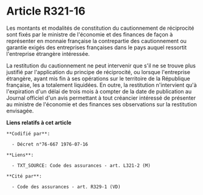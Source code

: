 # Article R321-16

Les montants et modalités de constitution du cautionnement de réciprocité sont fixés par le ministre de l'économie et des
finances de façon à représenter en monnaie française la contrepartie des cautionnement ou garantie exigés des entreprises
françaises dans le pays auquel ressortit l'entreprise étrangère intéressée.

La restitution du cautionnement ne peut intervenir que s'il ne se trouve plus justifié par l'application du principe de
réciprocité, ou lorsque l'entreprise étrangère, ayant mis fin à ses opérations sur le territoire de la République française,
les a totalement liquidées. En outre, la restitution n'intervient qu'à l'expiration d'un délai de trois mois à compter de la
date de publication au Journal officiel d'un avis permettant à tout créancier intéressé de présenter au ministre de
l'économie et des finances ses observations sur la restitution envisagée.

**Liens relatifs à cet article**

	**Codifié par**:

	  - Décret n°76-667 1976-07-16

	**Liens**:

	  - TXT_SOURCE: Code des assurances - art. L321-2 (M)

	**Cité par**:

	  - Code des assurances - art. R329-1 (VD)
